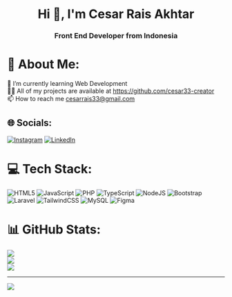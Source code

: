 <h1 align="center">Hi 👋, I'm Cesar Rais Akhtar</h1>
<h3 align="center">Front End Developer from Indonesia</h3>

# 💫 About Me:
🌱 I’m currently learning Web Development<br>👨‍💻 All of my projects are available at https://github.com/cesar33-creator<br>📫 How to reach me cesarrais33@gmail.com


## 🌐 Socials:
[![Instagram](https://img.shields.io/badge/Instagram-%23E4405F.svg?logo=Instagram&logoColor=white)](https://instagram.com/cesarrraa) [![LinkedIn](https://img.shields.io/badge/LinkedIn-%230077B5.svg?logo=linkedin&logoColor=white)](https://linkedin.com/in/cesar-rais-458398298) 

# 💻 Tech Stack:
![HTML5](https://img.shields.io/badge/html5-%23E34F26.svg?style=for-the-badge&logo=html5&logoColor=white) ![JavaScript](https://img.shields.io/badge/javascript-%23323330.svg?style=for-the-badge&logo=javascript&logoColor=%23F7DF1E) ![PHP](https://img.shields.io/badge/php-%23777BB4.svg?style=for-the-badge&logo=php&logoColor=white) ![TypeScript](https://img.shields.io/badge/typescript-%23007ACC.svg?style=for-the-badge&logo=typescript&logoColor=white) ![NodeJS](https://img.shields.io/badge/node.js-6DA55F?style=for-the-badge&logo=node.js&logoColor=white) ![Bootstrap](https://img.shields.io/badge/bootstrap-%238511FA.svg?style=for-the-badge&logo=bootstrap&logoColor=white) ![Laravel](https://img.shields.io/badge/laravel-%23FF2D20.svg?style=for-the-badge&logo=laravel&logoColor=white) ![TailwindCSS](https://img.shields.io/badge/tailwindcss-%2338B2AC.svg?style=for-the-badge&logo=tailwind-css&logoColor=white) ![MySQL](https://img.shields.io/badge/mysql-4479A1.svg?style=for-the-badge&logo=mysql&logoColor=white) ![Figma](https://img.shields.io/badge/figma-%23F24E1E.svg?style=for-the-badge&logo=figma&logoColor=white)
# 📊 GitHub Stats:
![](https://github-readme-stats.vercel.app/api?username=cesar33-creator&theme=monokai&hide_border=true&include_all_commits=false&count_private=false)<br/>
![](https://github-readme-streak-stats.herokuapp.com/?user=cesar33-creator&theme=monokai&hide_border=true)<br/>
![](https://github-readme-stats.vercel.app/api/top-langs/?username=cesar33-creator&theme=monokai&hide_border=true&include_all_commits=false&count_private=false&layout=compact)

---
[![](https://visitcount.itsvg.in/api?id=cesar33-creator&icon=0&color=0)](https://visitcount.itsvg.in)

<!-- Proudly created with GPRM ( https://gprm.itsvg.in ) -->
